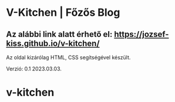 # V-Kitchen | Főzős Blog

## Az alábbi link alatt érhető el: https://jozsef-kiss.github.io/v-kitchen/

Az oldal kizárólag HTML, CSS segítségével készült.

Verzió: 0.1 2023.03.03.

# v-kitchen
